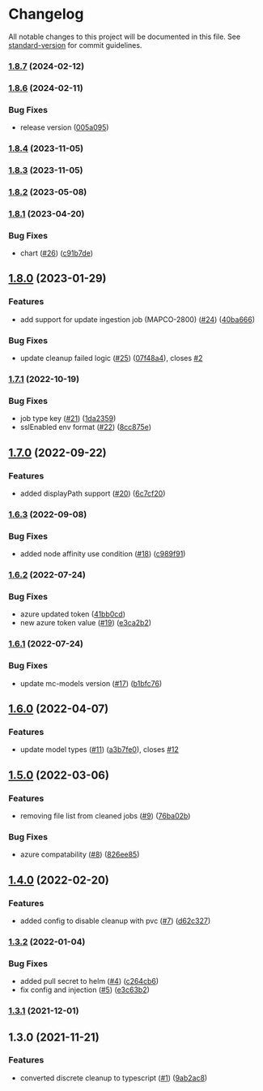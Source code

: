 # Changelog

All notable changes to this project will be documented in this file. See [standard-version](https://github.com/conventional-changelog/standard-version) for commit guidelines.

### [1.8.7](https://github.com/MapColonies/discrete-cleanup/compare/v1.8.6...v1.8.7) (2024-02-12)

### [1.8.6](https://github.com/MapColonies/discrete-cleanup/compare/v1.8.5...v1.8.6) (2024-02-11)


### Bug Fixes

* release version ([005a095](https://github.com/MapColonies/discrete-cleanup/commit/005a095f718c4e835ee825d10395d49f73bc8ab9))

### [1.8.4](https://github.com/MapColonies/discrete-cleanup/compare/v1.8.3...v1.8.4) (2023-11-05)

### [1.8.3](https://github.com/MapColonies/discrete-cleanup/compare/v1.8.2...v1.8.3) (2023-11-05)

### [1.8.2](https://github.com/MapColonies/discrete-cleanup/compare/v1.8.1...v1.8.2) (2023-05-08)

### [1.8.1](https://github.com/MapColonies/discrete-cleanup/compare/v1.8.0...v1.8.1) (2023-04-20)


### Bug Fixes

* chart ([#26](https://github.com/MapColonies/discrete-cleanup/issues/26)) ([c91b7de](https://github.com/MapColonies/discrete-cleanup/commit/c91b7defc2b4be366b49a7e1bd8e9c9c3c675423))

## [1.8.0](https://github.com/MapColonies/discrete-cleanup/compare/v1.7.1...v1.8.0) (2023-01-29)


### Features

* add support for update ingestion job (MAPCO-2800) ([#24](https://github.com/MapColonies/discrete-cleanup/issues/24)) ([40ba666](https://github.com/MapColonies/discrete-cleanup/commit/40ba6666a21a76f47bde51fcfd6a98fa0564a771))


### Bug Fixes

* update cleanup failed logic ([#25](https://github.com/MapColonies/discrete-cleanup/issues/25)) ([07f48a4](https://github.com/MapColonies/discrete-cleanup/commit/07f48a4cb9095bc7f36d100952f873966185144e)), closes [#2](https://github.com/MapColonies/discrete-cleanup/issues/2)

### [1.7.1](https://github.com/MapColonies/discrete-cleanup/compare/v1.7.0...v1.7.1) (2022-10-19)


### Bug Fixes

* job type key ([#21](https://github.com/MapColonies/discrete-cleanup/issues/21)) ([1da2359](https://github.com/MapColonies/discrete-cleanup/commit/1da235937292d526bbf46f67ea6b05889f3c2f54))
* sslEnabled env format ([#22](https://github.com/MapColonies/discrete-cleanup/issues/22)) ([8cc875e](https://github.com/MapColonies/discrete-cleanup/commit/8cc875e2e6796f97f43c555b5ea24ae3f3ca96d8))

## [1.7.0](https://github.com/MapColonies/discrete-cleanup/compare/v1.6.3...v1.7.0) (2022-09-22)


### Features

* added displayPath support ([#20](https://github.com/MapColonies/discrete-cleanup/issues/20)) ([6c7cf20](https://github.com/MapColonies/discrete-cleanup/commit/6c7cf201806d55fcaed21a425febb492a92e853c))

### [1.6.3](https://github.com/MapColonies/discrete-cleanup/compare/v1.6.2...v1.6.3) (2022-09-08)


### Bug Fixes

* added node affinity use condition ([#18](https://github.com/MapColonies/discrete-cleanup/issues/18)) ([c989f91](https://github.com/MapColonies/discrete-cleanup/commit/c989f9122a044101b37ce43356c607fb8a82b620))

### [1.6.2](https://github.com/MapColonies/discrete-cleanup/compare/v1.6.1...v1.6.2) (2022-07-24)


### Bug Fixes

* azure updated token ([41bb0cd](https://github.com/MapColonies/discrete-cleanup/commit/41bb0cd31318ffb86e1cba51d2725d7124800edc))
* new azure token value ([#19](https://github.com/MapColonies/discrete-cleanup/issues/19)) ([e3ca2b2](https://github.com/MapColonies/discrete-cleanup/commit/e3ca2b2026dcd00e66bbc95f5339803bb51a5bf7))

### [1.6.1](https://github.com/MapColonies/discrete-cleanup/compare/v1.6.0...v1.6.1) (2022-07-24)


### Bug Fixes

* update mc-models version ([#17](https://github.com/MapColonies/discrete-cleanup/issues/17)) ([b1bfc76](https://github.com/MapColonies/discrete-cleanup/commit/b1bfc762d3ccdfdfdbed686e8317bb2bc12b9dc0))

## [1.6.0](https://github.com/MapColonies/discrete-cleanup/compare/v1.5.0...v1.6.0) (2022-04-07)


### Features

* update model types ([#11](https://github.com/MapColonies/discrete-cleanup/issues/11)) ([a3b7fe0](https://github.com/MapColonies/discrete-cleanup/commit/a3b7fe010e8effcd5a23f64c78cad5088f4776a4)), closes [#12](https://github.com/MapColonies/discrete-cleanup/issues/12)

## [1.5.0](https://github.com/MapColonies/discrete-cleanup/compare/v1.4.0...v1.5.0) (2022-03-06)


### Features

* removing file list from cleaned jobs ([#9](https://github.com/MapColonies/discrete-cleanup/issues/9)) ([76ba02b](https://github.com/MapColonies/discrete-cleanup/commit/76ba02b6ebe799b6828fae2ae87e4825e88babc2))


### Bug Fixes

* azure compatability ([#8](https://github.com/MapColonies/discrete-cleanup/issues/8)) ([826ee85](https://github.com/MapColonies/discrete-cleanup/commit/826ee85a55ec2baa3f4854455b5f5e6470989881))

## [1.4.0](https://github.com/MapColonies/discrete-cleanup/compare/v1.3.2...v1.4.0) (2022-02-20)


### Features

* added config to disable cleanup with pvc ([#7](https://github.com/MapColonies/discrete-cleanup/issues/7)) ([d62c327](https://github.com/MapColonies/discrete-cleanup/commit/d62c3276b28469093fa17428df518dda6de7fc0a))

### [1.3.2](https://github.com/MapColonies/discrete-cleanup/compare/v1.3.1...v1.3.2) (2022-01-04)


### Bug Fixes

* added pull secret to helm ([#4](https://github.com/MapColonies/discrete-cleanup/issues/4)) ([c264cb6](https://github.com/MapColonies/discrete-cleanup/commit/c264cb6a21cac793bae91138bee3920c7ebc1276))
* fix config and injection ([#5](https://github.com/MapColonies/discrete-cleanup/issues/5)) ([e3c63b2](https://github.com/MapColonies/discrete-cleanup/commit/e3c63b2133a7049635b81146fed5e5b94e559423))

### [1.3.1](https://github.com/MapColonies/discrete-cleanup/compare/v1.3.0...v1.3.1) (2021-12-01)

## 1.3.0 (2021-11-21)


### Features

* converted discrete cleanup to typescript ([#1](https://github.com/MapColonies/discrete-cleanup/issues/1)) ([9ab2ac8](https://github.com/MapColonies/discrete-cleanup/commit/9ab2ac8e73c88b6c5d61ae31963f651f68dfc50c))
